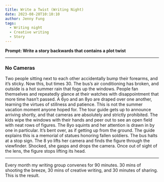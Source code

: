 ```yaml
---
title: Write a Twist (Writing Night)
date: 2023-08-28T10:10:10
author: Jenny Fung
tags:
  - Writing night
  - Creative writing
  - Story
---
```



**Prompt: Write a story backwards that contains a plot twist**

---
### No Cameras

Two people sitting next to each other accidentally bump their forearms, and it’s sticky. Now this, but times 30.
The bus’s air conditioning has broken, and outside is a hot summer rain that fogs up the windows. People fan themselves and repeatedly glance at their watches with disappointment that more time hasn’t passed. A 6yo and an 8yo are draped over one another, learning the virtues of stillness and patience. This is not the summer vacation moment anyone hoped for. The tour guide gets up to announce arriving shortly, and that cameras are absolutely and strictly prohibited. The kids wipe the windows with their hands and peer out to see an open field with neat rows of figures. The 8yo squints and her attention is drawn in by one in particular. It’s bent over, as if getting up from the ground. The guide explains this is a memorial of statues honoring fallen soldiers. The bus halts at a stop sign. The 8 yo lifts her camera and finds the figure through the viewfinder. Shocked, she gasps and drops the camera. Once out of sight of the lens, the figure stops lifting its head.

---

Every month my writing group convenes for 90 minutes. 30 mins of shooting the breeze, 30 mins of creative writing, and 30 minutes of sharing. This is the result.
